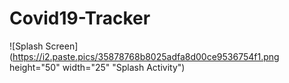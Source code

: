 # Covid19-Tracker

![Splash Screen](https://i2.paste.pics/35878768b8025adfa8d00ce9536754f1.png height="50" width="25" "Splash Activity")
